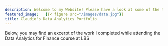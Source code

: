 ```yaml
---
description: Welcome to my Website! Please have a look at some of the things I worked on while at London Business School
featured_image:   {{< figure src="/images/data.jpg"}}
title: Claudio's Data Analytics Portfolio
---
```


Below, you may find an excerpt of the work I completed while attending the Data Analytics for Finance course at LBS
